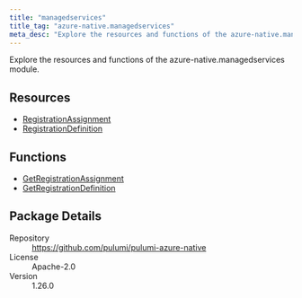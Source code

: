 ```yaml
---
title: "managedservices"
title_tag: "azure-native.managedservices"
meta_desc: "Explore the resources and functions of the azure-native.managedservices module."
---
```


<!-- WARNING: this file was generated by Pulumi Docs Generator. -->
<!-- Do not edit by hand unless you're certain you know what you are doing! -->

Explore the resources and functions of the azure-native.managedservices module.

<h2 id="resources">Resources</h2>
<ul class="api">
    <li><a href="registrationassignment" title="RegistrationAssignment"><span class="symbol resource"></span>RegistrationAssignment</a></li>
    <li><a href="registrationdefinition" title="RegistrationDefinition"><span class="symbol resource"></span>RegistrationDefinition</a></li>
</ul>

<h2 id="functions">Functions</h2>
<ul class="api">
    <li><a href="getregistrationassignment" title="GetRegistrationAssignment"><span class="symbol function"></span>GetRegistrationAssignment</a></li>
    <li><a href="getregistrationdefinition" title="GetRegistrationDefinition"><span class="symbol function"></span>GetRegistrationDefinition</a></li>
</ul>

<h2 id="package-details">Package Details</h2>
<dl class="package-details">
	<dt>Repository</dt>
	<dd><a href="https://github.com/pulumi/pulumi-azure-native">https://github.com/pulumi/pulumi-azure-native</a></dd>
	<dt>License</dt>
	<dd>Apache-2.0</dd>
	<dt>Version</dt>
	<dd>1.26.0</dd>
</dl>

